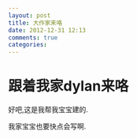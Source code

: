 ```yaml
---
layout: post
title: 大作家来咯
date: 2012-12-31 12:13
comments: true
categories: 
---
```


#   跟着我家dylan来咯  

好吧,这是我帮我宝宝建的.  

我家宝宝也要快点会写啊.  

